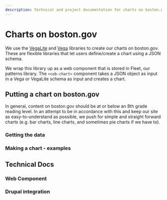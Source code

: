 ```yaml
---
description: Technical and project documentation for charts on boston.gov.
---
```


# Charts on boston.gov

We use the [VegaLite](https://vega.github.io/vega-lite/) and [Vega](https://vega.github.io/vega/) libraries to create our charts on boston.gov. These are flexible libraries that let users define/create a chart using a JSON schema. 

We wrap this library up as a web component that is stored in Fleet, our patterns library. The `<cob-chart>` component takes a JSON object as input in a Vega or VegaLite schema as input and creates a chart. 

## Putting a chart on boston.gov

In general, content on boston.gov should be at or below an 8th grade reading level. In an attempt to be in accordance with this and keep our site as easy-to-understand as possible, we push for simple and straight forward charts \(e.g. bar charts, line charts, and sometimes pie charts if we have to\). 

### Getting the data

### Making a chart - examples

## Technical Docs

### Web Component

### Drupal integration

